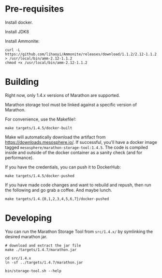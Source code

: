 # Pre-requisites

Install docker.

Install JDK8

Install Ammonite:

    curl -L https://github.com/lihaoyi/Ammonite/releases/download/1.1.2/2.12-1.1.2 > /usr/local/bin/amm-2.12-1.1.2
    chmod +x /usr/local/bin/amm-2.12-1.1.2


# Building

Right now, only 1.4.x versions of Marathon are supported.

Marathon storage tool must be linked against a specific version of Marathon.

For convenience, use the Makefile!:

```
make targets/1.4.5/docker-built
```

Make will automatically download the artifact from https://downloads.mesosphere.io/. If successful, you'll have a docker image tagged `mesosphere/marathon-storage-tool:1.4.5`. The code is compiled inside and outside of the docker container as a sanity check (and for performance).

If you have the credentials, you can push it to DockerHub:

```
make targets/1.4.5/docker-pushed
```

If you have made code changes and want to rebuild and repush, then run the following and go grab a coffee. And maybe lunch.

```
make targets/1.4.{0,1,2,3,4,5,6,7}/docker-pushed
```

# Developing

You can run the Marathon Storage Tool from `src/1.4.x/` by symlinking the desired marathon jar.

```
# download and extract the jar file
make ./targets/1.4.7/marathon.jar

cd src/1.4.x
ln -sf ../targets/1.4.7/marathon.jar

bin/storage-tool.sh --help
```

